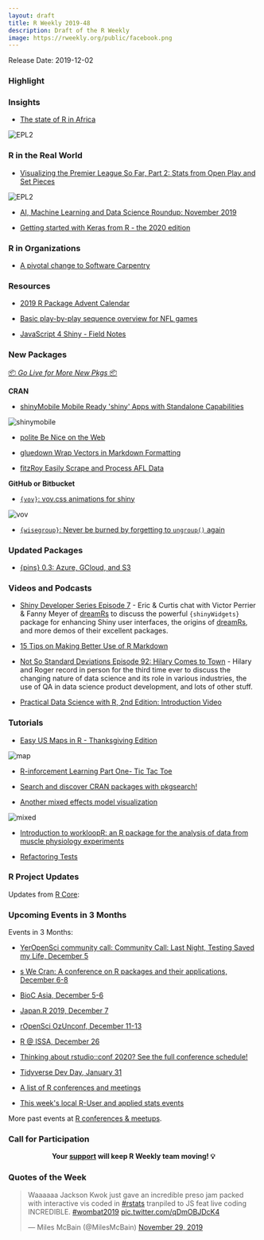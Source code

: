 ```yaml
---
layout: draft
title: R Weekly 2019-48
description: Draft of the R Weekly
image: https://rweekly.org/public/facebook.png
---
```


Release Date: 2019-12-02

###  Highlight



### Insights

+ [The state of R in Africa](https://rforwards-auto.github.io/blog/2019/11/15/the-state-of-r-in-africa/)

![EPL2](https://raw.githubusercontent.com/rweekly/image/master/2019-12-02/africaR.png)

### R in the Real World

+ [Visualizing the Premier League So Far, Part 2: Stats from Open Play and Set Pieces](https://ryo-n7.github.io/2019-11-28-visualize-EPL-part-2/)

![EPL2](https://raw.githubusercontent.com/rweekly/image/master/2019-12-02/xG_setpieceAT_top7_plot.png)

+ [AI, Machine Learning and Data Science Roundup: November 2019](https://blog.revolutionanalytics.com/2019/11/airoundup-november-2019.html)

+ [Getting started with Keras from R - the 2020 edition](https://blogs.rstudio.com/tensorflow/posts/2019-11-27-gettingstarted-2020/)

###  R in Organizations

+ [A pivotal change to Software Carpentry](https://www.rostrum.blog/2019/11/27/pivot/)

###  Resources

+ [2019 R Package Advent Calendar](https://www.hvitfeldt.me/packagecalendar/2019/)

+ [Basic play-by-play sequence overview for NFL games](https://github.com/wiscostret/nflpbpseq/blob/master/nflpbpseqviz.md)

+ [JavaScript 4 Shiny - Field Notes](https://connect.thinkr.fr/js4shinyfieldnotes/)

###  New Packages

<p class="added-hostname"><a href="https://rweekly.org/live" target="_blank" class="externalLink">📦 <i>Go Live for More New Pkgs</i> 📦</a></p>

**CRAN**

+ [shinyMobile   Mobile Ready 'shiny' Apps with Standalone Capabilities](https://cran.r-project.org/package=shinyMobile)

![shinymobile](https://raw.githubusercontent.com/rweekly/image/master/2019-12-02/shinyMobile.png)

+ [polite   Be Nice on the Web](https://cran.r-project.org/package=polite)

+ [gluedown   Wrap Vectors in Markdown Formatting](https://cran.r-project.org/package=gluedown)

+ [fitzRoy   Easily Scrape and Process AFL Data](https://cran.r-project.org/package=fitzRoy)


**GitHub or Bitbucket**

+ [`{vov}`: vov.css animations for shiny](https://github.com/tyluRp/vov)

![vov](https://raw.githubusercontent.com/rweekly/image/master/2019-12-02/vov_demo.gif)

+ [`{wisegroup}`: Never be burned by forgetting to `ungroup()` again](https://github.com/MilesMcBain/wisegroup)

### Updated Packages

+ [{pins} 0.3: Azure, GCloud, and S3](http://pins.rstudio.com/blog/posts/pins-0-3-0)

###  Videos and Podcasts

+ [Shiny Developer Series Episode 7](https://shinydevseries.com/ep7) - Eric & Curtis chat with Victor Perrier & Fanny Meyer of [dreamRs](https://www.dreamrs.fr/) to discuss the powerful `{shinyWidgets}` package for enhancing Shiny user interfaces, the origins of [dreamRs](https://www.dreamrs.fr/), and more demos of their excellent packages.

+ [15 Tips on Making Better Use of R Markdown](https://www.youtube.com/watch?v=L5yTrtRdeCI&feature=youtu.be)

+ [Not So Standard Deviations Episode 92: Hilary Comes to Town](http://nssdeviations.com/92-hilary-comes-to-town) - Hilary and Roger record in person for the third time ever to discuss the changing nature of data science and its role in various industries, the use of QA in data science product development, and lots of other stuff.

+ [Practical Data Science with R, 2nd Edition: Introduction Video](http://www.win-vector.com/blog/2019/11/practical-data-science-with-r-2nd-edition-introduction-video/)

###  Tutorials

+ [Easy US Maps in R - Thanksgiving Edition](https://www.littlemissdata.com/blog/usmap)

![map](https://raw.githubusercontent.com/rweekly/image/master/2019-12-02/thanksgiving.png)

+ [R-inforcement Learning Part One- Tic Tac Toe](https://www.robert-hickman.eu/post/r-inforcement_learning_one/)

+ [Search and discover CRAN packages with pkgsearch!](https://blog.r-hub.io/2019/11/26/pkgsearch/)

+ [Another mixed effects model visualization](https://tjmahr.github.io/another-mixed-effects-model-visualization/)

![mixed](https://raw.githubusercontent.com/rweekly/image/master/2019-12-02/mixed_effects_model.png)

+ [Introduction to workloopR: an R package for the analysis of data from muscle physiology experiments](https://docs.ropensci.org/workloopR/articles/Introduction-to-workloopR.html)

+ [Refactoring Tests](https://www.hvitfeldt.me/blog/refactoring-tests/)

<!--<div class="post-more-begin></div><div class="post-more-end"></div>-->

###  R Project Updates

Updates from [R Core](http://developer.r-project.org/blosxom.cgi/R-devel/NEWS):


###  Upcoming Events in 3 Months

Events in 3 Months:

+ [YerOpenSci community call: Community Call: Last Night, Testing Saved my Life, December 5](https://ropensci.org/commcalls/2019-12-05/)

+ [s We Cran: A conference on R packages and their applications, December 6-8](https://www.thinksisu.org/event/yeswecran/)

+ [BioC Asia, December 5-6](https://bioconductor.github.io/BiocAsia/)

+ [Japan.R 2019, December 7](https://japanr.connpass.com/event/154070/)

+ [rOpenSci OzUnconf, December 11-13](https://ozunconf19.ropensci.org/)

+ [R @ ISSA, December 26](https://r-iisa2019.rbind.io/)

+ [Thinking about rstudio::conf 2020? See the full conference schedule!](https://blog.rstudio.com/2019/11/25/thinking-about-rstudio-conf-2020-see-the-full-conference-schedule/)

+ [Tidyverse Dev Day, January 31](https://www.tidyverse.org/blog/2019/11/tidyverse-dev-day-2020/)

+ [A list of R conferences and meetings](https://jumpingrivers.github.io/meetingsR/events.html)

+ [This week's local R-User and applied stats events](https://community.rstudio.com/c/irl)

More past events at [R conferences & meetups](https://conf.rweekly.org).

###  Call for Participation


<p class="hide-support added-hostname support-rweekly" style="text-align: center;font-weight: bold;">Your <a class="non-visited externalLink" href="https://www.patreon.com/rweekly" onclick="pas(this)">support</a> will keep R Weekly team moving! 💡</p>

###  Quotes of the Week

<blockquote class="twitter-tweet"><p lang="en" dir="ltr">Waaaaaa Jackson Kwok just gave an incredible preso jam packed with interactive vis coded in <a href="https://twitter.com/hashtag/rstats?src=hash&amp;ref_src=twsrc%5Etfw">#rstats</a> tranpiled to JS feat live coding INCREDIBLE. <a href="https://twitter.com/hashtag/wombat2019?src=hash&amp;ref_src=twsrc%5Etfw">#wombat2019</a> <a href="https://t.co/qDmOBJDcK4">pic.twitter.com/qDmOBJDcK4</a></p>&mdash; Miles McBain (@MilesMcBain) <a href="https://twitter.com/MilesMcBain/status/1200294568551317504?ref_src=twsrc%5Etfw">November 29, 2019</a></blockquote> <script async src="https://platform.twitter.com/widgets.js" charset="utf-8"></script> 